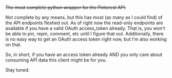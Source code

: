 ~~The most complete python wrapper for the Pinterest API.~~

Not complete by any means, but this has most (as many as I could find) of the API endpoints fleshed out. As of right now the read-only endpoints are available if you have a valid OAuth access_token already. That is, you won't be able to pin, repin, comment, etc until I figure that out. Additionally, there is no easy way to get an OAuth access token right now, but I'm also working on that.

So, in short, if you have an access token already AND you only care about consuming API data this client might be for you.

Stay tuned.